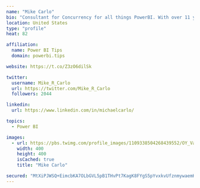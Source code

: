 ```yaml
---
name: "Mike Carlo"
bio: "Consultant for Concurrency for all things PowerBI. With over 11 years of data experience I'm making waves by deploying PowerBI into local Milwaukee Companies."
location: United States
type: "profile"
heat: 82

affiliation:
  name: Power BI Tips
  domain: powerbi.tips

website: https://t.co/Z3zO6dilSk

twitter:
  username: Mike_R_Carlo
  url: https://twitter.com/Mike_R_Carlo
  followers: 2044

linkedin:
  url: https://www.linkedin.com/in/michaelcarlo/

topics:
  - Power BI

images:
  - url: https://pbs.twimg.com/profile_images/1109338504268439552/OY_Va867_400x400.jpg
    width: 400
    height: 400
    isCached: true
    title: "Mike Carlo"

secured: "MtXiPJWSQ+EimcbKA7OLbGVL5pB1THvPt7KagK8FYgS5pYvxkvUfznmywaemHSbMv82ExyXppAk5u++gkRHRVor6SOdJlFjNBoWTXwosqGgRtsA1pRGue066Of/jjviDt53DrojAcu8gicUrJTVw0r5GKVfUoxyAZeHM3h7hoGDE0k+P9ftx4woEGiEXjKEj4SlhU/yhbQuGi8YCywxgfsQZVqvkmb5wVAcwVQdqwlMqaG7wKiQPYmIEyxXI+5c8hxzrFEW+S73i8DjqwYIQhu70m/fST0Htn4exAJlYiRX20JHlFqVDUgBt8dnW7DgCdGQyywenUhTyiYZf5bw70Z4sJ8/+/ZOed+WNHe0Srele25m216z0zPRpwvjb14ihVimwJBGOBePtZW9heKj0ZnNwOJymrBaRZ4Skhmn9SFM=;GjUbSNqDf/vbPSL62EmJxg=="
---
```



